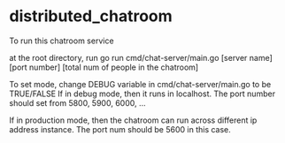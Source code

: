 # distributed_chatroom

To run this chatroom service

at the root directory, run go run cmd/chat-server/main.go [server name] [port number] [total num of people in the chatroom]


To set mode, change DEBUG variable in cmd/chat-server/main.go to be TRUE/FALSE
If in debug mode, then it runs in localhost. The port number should set from 5800, 5900, 6000, ...

If in production mode, then the chatroom can run across different ip address instance. The port num should be 5600 in this case. 
